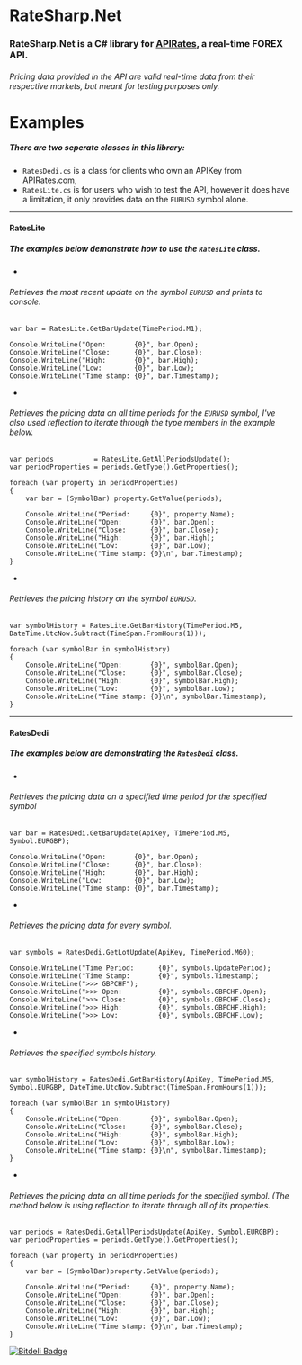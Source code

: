 RateSharp.Net
=============
### RateSharp.Net is a C# library for [APIRates](http://apirates.com), a real-time FOREX API.

###### Pricing data provided in the API are valid real-time data from their respective markets, but meant for testing purposes only.

# Examples 

##### There are two seperate classes in this library:
-  `RatesDedi.cs` is a class for clients who own an APIKey from APIRates.com,
-  `RatesLite.cs` is for users who wish to test the API, however it does have a limitation, it only provides data on the `EURUSD` symbol alone.

---
#### RatesLite
##### The examples below demonstrate how to use the `RatesLite` class.

-
###### Retrieves the most recent update on the symbol `EURUSD` and prints to console.

    var bar = RatesLite.GetBarUpdate(TimePeriod.M1);

    Console.WriteLine("Open:       {0}", bar.Open);
    Console.WriteLine("Close:      {0}", bar.Close);
    Console.WriteLine("High:       {0}", bar.High);
    Console.WriteLine("Low:        {0}", bar.Low);
    Console.WriteLine("Time stamp: {0}", bar.Timestamp);

-
###### Retrieves the pricing data on all time periods for the `EURUSD` symbol, I've also used reflection to iterate through the type members in the example below.

    var periods          = RatesLite.GetAllPeriodsUpdate();
    var periodProperties = periods.GetType().GetProperties();

    foreach (var property in periodProperties)
    {
        var bar = (SymbolBar) property.GetValue(periods);

        Console.WriteLine("Period:     {0}", property.Name);
        Console.WriteLine("Open:       {0}", bar.Open);
        Console.WriteLine("Close:      {0}", bar.Close);
        Console.WriteLine("High:       {0}", bar.High);
        Console.WriteLine("Low:        {0}", bar.Low);
        Console.WriteLine("Time stamp: {0}\n", bar.Timestamp);
    }

-

###### Retrieves the pricing history on the symbol `EURUSD`.

    var symbolHistory = RatesLite.GetBarHistory(TimePeriod.M5, DateTime.UtcNow.Subtract(TimeSpan.FromHours(1)));

    foreach (var symbolBar in symbolHistory)
    {
        Console.WriteLine("Open:       {0}", symbolBar.Open);
        Console.WriteLine("Close:      {0}", symbolBar.Close);
        Console.WriteLine("High:       {0}", symbolBar.High);
        Console.WriteLine("Low:        {0}", symbolBar.Low);
        Console.WriteLine("Time stamp: {0}\n", symbolBar.Timestamp);
    }

---
#### RatesDedi
##### The examples below are demonstrating the `RatesDedi` class.
    
-

###### Retrieves the pricing data on a specified time period for the specified symbol  

    var bar = RatesDedi.GetBarUpdate(ApiKey, TimePeriod.M5, Symbol.EURGBP);

    Console.WriteLine("Open:       {0}", bar.Open);
    Console.WriteLine("Close:      {0}", bar.Close);
    Console.WriteLine("High:       {0}", bar.High);
    Console.WriteLine("Low:        {0}", bar.Low);
    Console.WriteLine("Time stamp: {0}", bar.Timestamp);
    

-
  
###### Retrieves the pricing data for every symbol.

    var symbols = RatesDedi.GetLotUpdate(ApiKey, TimePeriod.M60);

    Console.WriteLine("Time Period:      {0}", symbols.UpdatePeriod);
    Console.WriteLine("Time Stamp:       {0}", symbols.Timestamp);
    Console.WriteLine(">>> GBPCHF");
    Console.WriteLine(">>> Open:         {0}", symbols.GBPCHF.Open);
    Console.WriteLine(">>> Close:        {0}", symbols.GBPCHF.Close);
    Console.WriteLine(">>> High:         {0}", symbols.GBPCHF.High);
    Console.WriteLine(">>> Low:          {0}", symbols.GBPCHF.Low);


-

###### Retrieves the specified symbols history.
    
    var symbolHistory = RatesDedi.GetBarHistory(ApiKey, TimePeriod.M5, Symbol.EURGBP, DateTime.UtcNow.Subtract(TimeSpan.FromHours(1)));
 
    foreach (var symbolBar in symbolHistory)
    {
        Console.WriteLine("Open:       {0}", symbolBar.Open);
        Console.WriteLine("Close:      {0}", symbolBar.Close);
        Console.WriteLine("High:       {0}", symbolBar.High);
        Console.WriteLine("Low:        {0}", symbolBar.Low);
        Console.WriteLine("Time stamp: {0}\n", symbolBar.Timestamp);
    }
    
-

###### Retrieves the pricing data on all time periods for the specified symbol. (The method below is using reflection to iterate through all of its properties.

    var periods = RatesDedi.GetAllPeriodsUpdate(ApiKey, Symbol.EURGBP);
    var periodProperties = periods.GetType().GetProperties();

    foreach (var property in periodProperties)
    {
        var bar = (SymbolBar)property.GetValue(periods);

        Console.WriteLine("Period:     {0}", property.Name);
        Console.WriteLine("Open:       {0}", bar.Open);
        Console.WriteLine("Close:      {0}", bar.Close);
        Console.WriteLine("High:       {0}", bar.High);
        Console.WriteLine("Low:        {0}", bar.Low);
        Console.WriteLine("Time stamp: {0}\n", bar.Timestamp);
    }


[![Bitdeli Badge](https://d2weczhvl823v0.cloudfront.net/AydinAdn/ratesharp.net/trend.png)](https://bitdeli.com/free "Bitdeli Badge")


